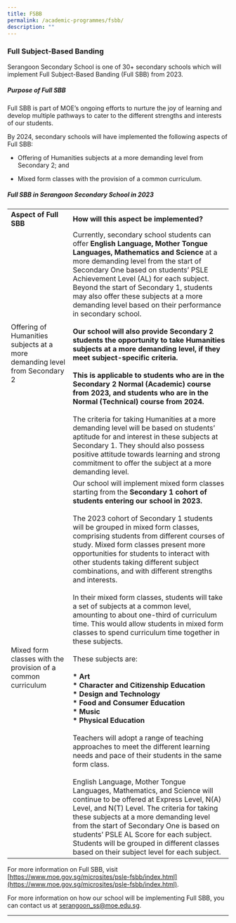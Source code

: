 ```yaml
---
title: FSBB
permalink: /academic-programmes/fsbb/
description: ""
---
```

### Full Subject-Based Banding

Serangoon Secondary School is one of 30+ secondary schools which will implement Full Subject-Based Banding (Full SBB) from 2023.

##### Purpose of Full SBB
Full SBB is part of MOE’s ongoing efforts to nurture the joy of learning and develop multiple pathways to cater to the different strengths and interests of our students.

By 2024, secondary schools will have implemented the following aspects of Full SBB:

* Offering of Humanities subjects at a more demanding level from Secondary 2; and

* Mixed form classes with the provision of a common curriculum.

##### Full SBB in Serangoon Secondary School in 2023

<table>
  <tr>
    <td><b>Aspect of Full SBB</b></td>
		<td><b>How will this aspect be implemented?</b></td>
  </tr>
 <tr>
    <td>Offering of Humanities subjects at a more demanding level from Secondary 2</td>
    <td>Currently, secondary school students can offer <b>English Language, Mother Tongue Languages, Mathematics and Science</b> at a more demanding level from the start of Secondary One based on students’ PSLE Achievement Level (AL) for each subject. Beyond the start of Secondary 1, students may also offer these subjects at a more demanding level based on their performance in secondary school.
<br>
			<br>
<b>Our school will also provide Secondary 2 students the opportunity to take Humanities subjects at a more demanding level, if they meet subject-specific criteria.
<br>
			<br>
This is applicable to students who are in the Secondary 2 Normal (Academic) course from 2023, and students who are in the Normal (Technical) course from 2024.</b>
<br>
			<br>
The criteria for taking Humanities at a more demanding level will be based on students’ aptitude for and interest in these subjects at Secondary 1. They should also possess positive attitude towards learning and strong commitment to offer the subject at a more demanding level.
</td>
  </tr>
 <tr>
    <td>Mixed form classes with the provision of a common curriculum</td>
    <td>Our school will implement mixed form classes starting from the <b>Secondary 1 cohort of students entering our school in 2023.</b>
<br><br>
The 2023 cohort of Secondary 1 students will be grouped in mixed form classes, comprising students from different courses of study. Mixed form classes present more opportunities for students to interact with other students taking different subject combinations, and with different strengths and interests.
<br><br>
In their mixed form classes, students will take a set of subjects at a common level, amounting to about one-third of curriculum time. This would allow students in mixed form classes to spend curriculum time together in these subjects.
<br><br>
These subjects are:
<br><br>
<b>* Art</b>
			<br>
<b>* Character and Citizenship Education</b>
			<br>
<b>* Design and Technology</b>
			<br>
<b>* Food and Consumer Education</b>
			<br>
<b>* Music</b>
			<br>
<b>* Physical Education</b>
<br><br>
Teachers will adopt a range of teaching approaches to meet the different learning needs and pace of their students in the same form class.
<br><br>
English Language, Mother Tongue Languages, Mathematics, and Science will continue to be offered at Express Level, N(A) Level, and N(T) Level. The criteria for taking these subjects at a more demanding level from the start of Secondary One is based on students’ PSLE AL Score for each subject. Students will be grouped in different classes based on their subject level for each subject.
</td>
  </tr>
</table>

For more information on Full SBB, visit [https://www.moe.gov.sg/microsites/psle-fsbb/index.html](https://www.moe.gov.sg/microsites/psle-fsbb/index.html).

For more information on how our school will be implementing Full SBB, you can contact us at <a href = "mailto:serangoon_ss@moe.edu.sg">serangoon_ss@moe.edu.sg</a>.

<hr>
